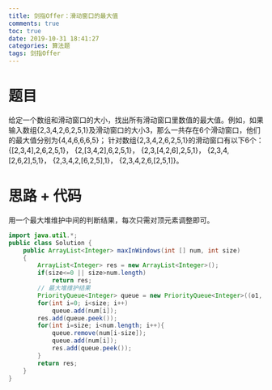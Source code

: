 ```yaml
---
title: 剑指Offer：滑动窗口的最大值
comments: true
toc: true
date: 2019-10-31 18:41:27
categories: 算法题
tags: 剑指Offer
---
```


# 题目

给定一个数组和滑动窗口的大小，找出所有滑动窗口里数值的最大值。例如，如果输入数组{2,3,4,2,6,2,5,1}及滑动窗口的大小3，那么一共存在6个滑动窗口，他们的最大值分别为{4,4,6,6,6,5}； 针对数组{2,3,4,2,6,2,5,1}的滑动窗口有以下6个： {[2,3,4],2,6,2,5,1}， {2,[3,4,2],6,2,5,1}， {2,3,[4,2,6],2,5,1}， {2,3,4,[2,6,2],5,1}， {2,3,4,2,[6,2,5],1}， {2,3,4,2,6,[2,5,1]}。

# 思路 + 代码

用一个最大堆维护中间的判断结果，每次只需对顶元素调整即可。

```java
import java.util.*;
public class Solution {
    public ArrayList<Integer> maxInWindows(int [] num, int size)
    {
        ArrayList<Integer> res = new ArrayList<Integer>();
        if(size<=0 || size>num.length)
            return res;
        // 最大堆维护结果
        PriorityQueue<Integer> queue = new PriorityQueue<Integer>((o1, o2)->o2-o1);
        for(int i=0; i<size; i++)
            queue.add(num[i]);
        res.add(queue.peek());
        for(int i=size; i<num.length; i++){
            queue.remove(num[i-size]);
            queue.add(num[i]);
            res.add(queue.peek());
        }
        return res;
    }
}
```
